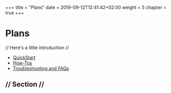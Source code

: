 +++
title = "Plans"
date = 2019-09-12T12:41:42+02:00
weight = 5
chapter = true
+++

# Plans

// Here's a little introduction //

- [QuickStart]()
- [How-Tos]()
- [Troubleshooting and FAQs]()

## // Section //
